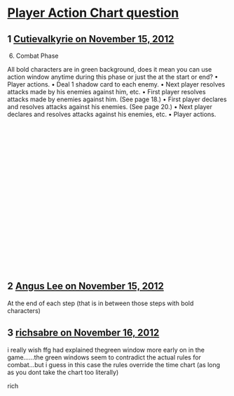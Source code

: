 # [Player Action Chart question](https://community.fantasyflightgames.com/topic/74369-player-action-chart-question/)

## 1 [Cutievalkyrie on November 15, 2012](https://community.fantasyflightgames.com/topic/74369-player-action-chart-question/?do=findComment&comment=724140)

 6. Combat Phase

All bold characters are in green background, does it mean you can use action window anytime during this phase or just the at the start or end?
• Player actions.
• Deal 1 shadow card to each enemy.
• Next player resolves attacks made by his enemies against him, etc.
• First player resolves attacks made by enemies against him. (See page 18.)
• First player declares and resolves attacks against his enemies. (See page 20.)
• Next player declares and resolves attacks against his enemies, etc.
• Player actions.   

 

 

 

 

 

 

 

 

 

 

 

## 2 [Angus Lee on November 15, 2012](https://community.fantasyflightgames.com/topic/74369-player-action-chart-question/?do=findComment&comment=724169)

At the end of each step (that is in between those steps with bold characters)

## 3 [richsabre on November 16, 2012](https://community.fantasyflightgames.com/topic/74369-player-action-chart-question/?do=findComment&comment=724280)

i really wish ffg had explained thegreen window more early on in the game……the green windows seem to contradict the actual rules for combat…but i guess in this case the rules override the time chart (as long as you dont take the chart too literally)

rich

